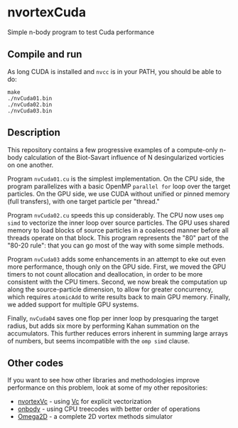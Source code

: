 # nvortexCuda
Simple n-body program to test Cuda performance

## Compile and run
As long CUDA is installed and `nvcc` is in your PATH, you should be able to do:

    make
    ./nvCuda01.bin
    ./nvCuda02.bin
    ./nvCuda03.bin

## Description
This repository contains a few progressive examples of a compute-only n-body calculation
of the Biot-Savart influence of N desingularized vorticies on one another.

Program `nvCuda01.cu` is the simplest implementation. On the CPU side, the program parallelizes
with a basic OpenMP `parallel for` loop over the target particles. On the GPU side, we use CUDA
without unified or pinned memory (full transfers), with one target particle per "thread."

Program `nvCuda02.cu` speeds this up considerably. The CPU now uses `omp simd` to vectorize the
inner loop over source particles. The GPU uses shared memory to load blocks of source particles
in a coalesced manner before all threads operate on that block. This program represents the
"80" part of the "80-20 rule": that you can go most of the way with some simple methods.

Program `nvCuda03` adds some enhancements in an attempt to eke out even more performance, though
only on the GPU side. First, we moved the GPU timers to not count allocation and deallocation,
in order to be more consistent with the CPU timers. Second, we now break the computation up
along the source-particle dimension, to allow for greater concurrency, which requires `atomicAdd`
to write results back to main GPU memory. Finally, we added support for multiple GPU systems.

Finally, `nvCuda04` saves one flop per inner loop by presquaring the target radius, but adds 
six more by performing Kahan summation on the accumulators. This further reduces errors inherent
in summing large arrays of numbers, but seems incompatible with the `omp simd` clause.

## Other codes
If you want to see how other libraries and methodologies improve performance on this problem,
look at some of my other repositories:

* [nvortexVc](https://github.com/Applied-Scientific-Research/nvortexVc) - using [Vc](https://github.com/VcDevel/Vc) for explicit vectorization
* [onbody](https://github.com/Applied-Scientific-Research/onbody) - using CPU treecodes with better order of operations
* [Omega2D](https://github.com/Applied-Scientific-Research/Omega2D) - a complete 2D vortex methods simulator
